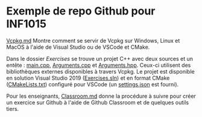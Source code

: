 # Exemple de repo Github pour INF1015

[Vcpkg.md](doc/Vcpkg.md) Montre comment se servir de Vcpkg sur Windows, Linux et MacOS à l'aide de Visual Studio ou de VSCode et CMake.

Dans le dossier *Exercises* se trouve un projet C++ avec deux sources et un entête : [main.cpp](Exercices/main.cpp), [Arguments.cpp](Exercices/Arguments.cpp) et [Arguments.hpp](Exercices/Arguments.hpp). Ceux-ci utilisent des bibliothèques externes disponibles à travers Vcpkg. Le projet est disponible en solution Visual Studio 2019 ([Exercises.sln](Exercises/Exercises.sln)) et en format CMake ([CMakeLists.txt](Exercises/CMakeLists.txt)) configuré pour VSCode (un [settings.json](Exercises/.vscode/settings.json) est fourni).

Pour les enseignants, [Classroom.md](doc/Classroom.md) donne la procédure à suivre pour créer un exercice sur Github à l'aide de Github Classroom et de quelques outils tiers.



